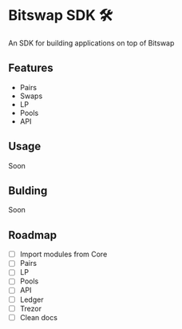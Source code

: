 # Bitswap SDK 🛠

 An SDK for building applications on top of Bitswap 


## Features

- Pairs
- Swaps
- LP
- Pools
- API

## Usage

Soon

## Bulding 

Soon

## Roadmap

- [ ] Import modules from Core
- [ ] Pairs
- [ ] LP
- [ ] Pools
- [ ] API
- [ ] Ledger
- [ ] Trezor
- [ ] Clean docs 
